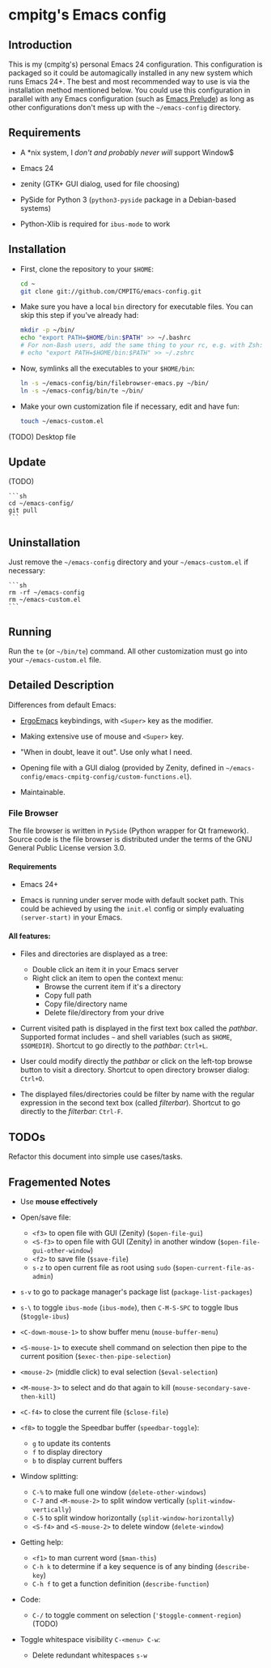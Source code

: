 # cmpitg's Emacs config

## Introduction

This is my (cmpitg's) personal Emacs 24 configuration.  This configuration is packaged so it could be automagically installed in any new system which runs Emacs 24+.  The best and most recommended way to use is via the installation method mentioned below.  You could use this configuration in parallel with any Emacs configuration (such as [Emacs Prelude](https://github.com/bbatsov/prelude)) as long as other configurations don't mess up with the `~/emacs-config` directory.

## Requirements

* A \*nix system, I *don't and probably never will* support Window$

* Emacs 24

* zenity (GTK+ GUI dialog, used for file choosing)

* PySide for Python 3 (`python3-pyside` package in a Debian-based systems)

* Python-Xlib is required for `ibus-mode` to work

## Installation

* First, clone the repository to your `$HOME`:

    ```sh
    cd ~
    git clone git://github.com/CMPITG/emacs-config.git
    ```

* Make sure you have a local `bin` directory for executable files.  You can skip this step if you've already had:

    ```sh
    mkdir -p ~/bin/
    echo "export PATH=$HOME/bin:$PATH" >> ~/.bashrc
    # For non-Bash users, add the same thing to your rc, e.g. with Zsh:
    # echo "export PATH=$HOME/bin:$PATH" >> ~/.zshrc
    ```
* Now, symlinks all the executables to your `$HOME/bin`:

    ```sh
    ln -s ~/emacs-config/bin/filebrowser-emacs.py ~/bin/
    ln -s ~/emacs-config/bin/te ~/bin/
    ```

* Make your own customization file if necessary, edit and have fun:

    ```sh
    touch ~/emacs-custom.el
    ```
    
(TODO) Desktop file

## Update

(TODO)

    ```sh
    cd ~/emacs-config/
    git pull
    ```

## Uninstallation

Just remove the `~/emacs-config` directory and your `~/emacs-custom.el` if necessary:

    ```sh
    rm -rf ~/emacs-config
    rm ~/emacs-custom.el
    ```

## Running

Run the `te` (or `~/bin/te`) command.  All other customization must go into your `~/emacs-custom.el` file.

## Detailed Description

Differences from default Emacs:

* [ErgoEmacs](http://ergoemacs.org/) keybindings, with `<Super>` key as the modifier.

* Making extensive use of mouse and `<Super>` key.

* "When in doubt, leave it out".  Use only what I need.

* Opening file with a GUI dialog (provided by Zenity, defined in `~/emacs-config/emacs-cmpitg-config/custom-functions.el`).

* Maintainable.

### File Browser

The file browser is written in `PySide` (Python wrapper for Qt framework).  Source code is the file browser is distributed under the terms of the GNU General Public License version 3.0.

#### Requirements

* Emacs 24+

* Emacs is running under server mode with default socket path.  This could be achieved by using the `init.el` config or simply evaluating `(server-start)` in your Emacs.

#### All features:

* Files and directories are displayed as a tree:
  - Double click an item it in your Emacs server
  - Right click an item to open the context menu:
    + Browse the current item if it's a directory
    + Copy full path
    + Copy file/directory name
    + Delete file/directory from your drive

* Current visited path is displayed in the first text box called the *pathbar*.  Supported format includes `~` and shell variables (such as `$HOME`, `$SOMEDIR`).  Shortcut to go directly to the *pathbar*: `Ctrl+L`.

* User could modify directly the *pathbar* or click on the left-top browse button to visit a directory.  Shortcut to open directory browser dialog: `Ctrl+O`.

* The displayed files/directories could be filter by name with the regular expression in the second text box (called *filterbar*).  Shortcut to go directly to the *filterbar*: `Ctrl-F`.

## TODOs

Refactor this document into simple use cases/tasks.

## Fragemented Notes

* Use **mouse effectively**

* Open/save file:
  - `<f3>` to open file with GUI (Zenity) (`$open-file-gui`)
  - `<S-f3>` to open file with GUI (Zenity) in another window (`$open-file-gui-other-window`)
  - `<f2>` to save file (`$save-file`)
  - `s-z` to open current file as root using `sudo` (`$open-current-file-as-admin`)

* `s-v` to go to package manager's package list (`package-list-packages`)

* `s-\` to toggle `ibus-mode` (`ibus-mode`), then `C-M-S-SPC` to toggle Ibus (`$toggle-ibus`)

* `<C-down-mouse-1>` to show buffer menu (`mouse-buffer-menu`)

* `<S-mouse-1>` to execute shell command on selection then pipe to the current position (`$exec-then-pipe-selection`)

* `<mouse-2>` (middle click) to eval selection (`$eval-selection`)

* `<M-mouse-3>` to select and do that again to kill (`mouse-secondary-save-then-kill`)

* `<C-f4>` to close the current file (`$close-file`)

* `<f8>` to toggle the Speedbar buffer (`speedbar-toggle`):
  - `g` to update its contents
  - `f` to display directory
  - `b` to display current buffers

* Window splitting:
  - `C-%` to make full one window (`delete-other-windows`)
  - `C-7` and `<M-mouse-2>` to split window vertically (`split-window-vertically`)
  - `C-5` to split window horizontally (`split-window-horizontally`)
  - `<S-f4>` and `<S-mouse-2>` to delete window (`delete-window`)

* Getting help:
  - `<f1>` to man current word (`$man-this`)
  - `C-h k` to determine if a key sequence is of any binding (`describe-key`)
  - `C-h f` to get a function definition (`describe-function`)

* Code:
  - `C-/` to toggle comment on selection (`'$toggle-comment-region`) (TODO)

* Toggle whitespace visibility `C-<menu> C-w`:
  - Delete redundant whitespaces `s-w`
